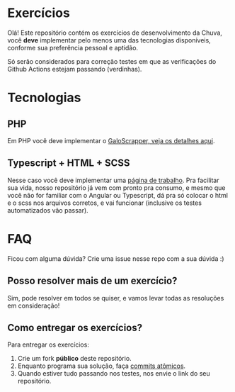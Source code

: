 # Exercícios

Olá! Este repositório contém os exercícios de desenvolvimento da Chuva, você **deve** implementar pelo menos uma das tecnologias disponíveis, conforme sua preferência pessoal e aptidão.

Só serão considerados para correção testes em que as verificações do Github Actions estejam passando (verdinhas).


# Tecnologias
## PHP
Em PHP você deve implementar o [GaloScrapper, veja os detalhes aqui](https://github.com/chuva-inc/exercicios-2023/tree/master/php/src/WebScrapping).

## Typescript + HTML + SCSS
Nesse caso você deve implementar uma [página de trabalho](https://github.com/chuva-inc/exercicios-2023/tree/master/ts). Pra facilitar sua vida, nosso repositório já vem com pronto pra consumo, e mesmo que você não for familiar com o Angular ou Typescript, dá pra só colocar o html e o scss nos arquivos corretos, e vai funcionar (inclusive os testes automatizados vão passar).

# FAQ
Ficou com alguma dúvida? Crie uma issue nesse repo com a sua dúvida :)

## Posso resolver mais de um exercício?
Sim, pode resolver em todos se quiser, e vamos levar todas as resoluções em consideração!

## Como entregar os exercícios?

Para entregar os exercícios:

1. Crie um fork **público** deste repositório.
2. Enquanto programa sua solução, faça [commits atômicos](https://en.wikipedia.org/wiki/Atomic_commit).
3. Quando estiver tudo passando nos testes, nos envie o link do seu repositório.
